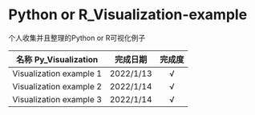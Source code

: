 # Python or R_Visualization-example
个人收集并且整理的Python or R可视化例子

| 名称 Py_Visualization   | 完成日期  | 完成度 |
| ----------------------- | --------- | :----: |
| Visualization example 1 | 2022/1/13 |   √    |
| Visualization example 2 | 2022/1/14 |   √    |
| Visualization example 3 | 2022/1/14 |   √    |

